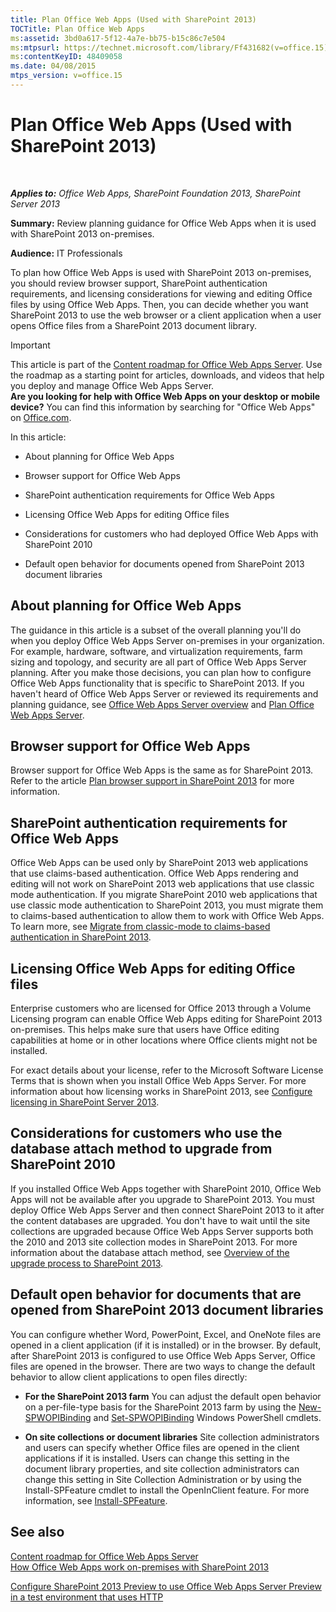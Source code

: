 ```yaml
---
title: Plan Office Web Apps (Used with SharePoint 2013)
TOCTitle: Plan Office Web Apps
ms:assetid: 3bd0a617-5f12-4a7e-bb75-b15c86c7e504
ms:mtpsurl: https://technet.microsoft.com/library/Ff431682(v=office.15)
ms:contentKeyID: 48409058
ms.date: 04/08/2015
mtps_version: v=office.15
---
```


# Plan Office Web Apps (Used with SharePoint 2013)

 

_**Applies to:** Office Web Apps, SharePoint Foundation 2013, SharePoint Server 2013_


**Summary:** Review planning guidance for Office Web Apps when it is used with SharePoint 2013 on-premises.

**Audience:** IT Professionals

To plan how Office Web Apps is used with SharePoint 2013 on-premises, you should review browser support, SharePoint authentication requirements, and licensing considerations for viewing and editing Office files by using Office Web Apps. Then, you can decide whether you want SharePoint 2013 to use the web browser or a client application when a user opens Office files from a SharePoint 2013 document library.


> [!IMPORTANT]
> This article is part of the <A href="content-roadmap-for-office-web-apps-server.md">Content roadmap for Office Web Apps Server</A>. Use the roadmap as a starting point for articles, downloads, and videos that help you deploy and manage Office Web Apps Server.<BR><STRONG>Are you looking for help with Office Web Apps on your desktop or mobile device?</STRONG> You can find this information by searching for "Office Web Apps" on <A href="https://go.microsoft.com/fwlink/p/?linkid=324961">Office.com</A>.



In this article:

  - About planning for Office Web Apps

  - Browser support for Office Web Apps

  - SharePoint authentication requirements for Office Web Apps

  - Licensing Office Web Apps for editing Office files

  - Considerations for customers who had deployed Office Web Apps with SharePoint 2010

  - Default open behavior for documents opened from SharePoint 2013 document libraries

## About planning for Office Web Apps

The guidance in this article is a subset of the overall planning you'll do when you deploy Office Web Apps Server on-premises in your organization. For example, hardware, software, and virtualization requirements, farm sizing and topology, and security are all part of Office Web Apps Server planning. After you make those decisions, you can plan how to configure Office Web Apps functionality that is specific to SharePoint 2013. If you haven't heard of Office Web Apps Server or reviewed its requirements and planning guidance, see [Office Web Apps Server overview](office-web-apps-server-overview.md) and [Plan Office Web Apps Server](plan-office-web-apps-server.md).

## Browser support for Office Web Apps

Browser support for Office Web Apps is the same as for SharePoint 2013. Refer to the article [Plan browser support in SharePoint 2013](https://technet.microsoft.com/library/cc263526\(v=office.15\)) for more information.

## SharePoint authentication requirements for Office Web Apps

Office Web Apps can be used only by SharePoint 2013 web applications that use claims-based authentication. Office Web Apps rendering and editing will not work on SharePoint 2013 web applications that use classic mode authentication. If you migrate SharePoint 2010 web applications that use classic mode authentication to SharePoint 2013, you must migrate them to claims-based authentication to allow them to work with Office Web Apps. To learn more, see [Migrate from classic-mode to claims-based authentication in SharePoint 2013](https://technet.microsoft.com/library/gg251985\(v=office.15\)).

## Licensing Office Web Apps for editing Office files

Enterprise customers who are licensed for Office 2013 through a Volume Licensing program can enable Office Web Apps editing for SharePoint 2013 on-premises. This helps make sure that users have Office editing capabilities at home or in other locations where Office clients might not be installed.

For exact details about your license, refer to the Microsoft Software License Terms that is shown when you install Office Web Apps Server. For more information about how licensing works in SharePoint 2013, see [Configure licensing in SharePoint Server 2013](https://technet.microsoft.com/library/jj219627\(v=office.15\)).

## Considerations for customers who use the database attach method to upgrade from SharePoint 2010

If you installed Office Web Apps together with SharePoint 2010, Office Web Apps will not be available after you upgrade to SharePoint 2013. You must deploy Office Web Apps Server and then connect SharePoint 2013 to it after the content databases are upgraded. You don't have to wait until the site collections are upgraded because Office Web Apps Server supports both the 2010 and 2013 site collection modes in SharePoint 2013. For more information about the database attach method, see [Overview of the upgrade process to SharePoint 2013](https://technet.microsoft.com/library/cc262483\(v=office.15\)).

## Default open behavior for documents that are opened from SharePoint 2013 document libraries

You can configure whether Word, PowerPoint, Excel, and OneNote files are opened in a client application (if it is installed) or in the browser. By default, after SharePoint 2013 is configured to use Office Web Apps Server, Office files are opened in the browser. There are two ways to change the default behavior to allow client applications to open files directly:

  - **For the SharePoint 2013 farm** You can adjust the default open behavior on a per-file-type basis for the SharePoint 2013 farm by using the [New-SPWOPIBinding](/powershell/module/sharepoint-server/New-SPWOPIBinding?view=sharepoint-ps) and [Set-SPWOPIBinding](/powershell/module/sharepoint-server/Set-SPWOPIBinding?view=sharepoint-ps) Windows PowerShell cmdlets.

  - **On site collections or document libraries** Site collection administrators and users can specify whether Office files are opened in the client applications if it is installed. Users can change this setting in the document library properties, and site collection administrators can change this setting in Site Collection Administration or by using the Install-SPFeature cmdlet to install the OpenInClient feature. For more information, see [Install-SPFeature](https://technet.microsoft.com/library/ff607825\(v=office.15\)).

## See also


[Content roadmap for Office Web Apps Server](content-roadmap-for-office-web-apps-server.md)  
[How Office Web Apps work on-premises with SharePoint 2013](how-office-web-apps-work-on-premises-with-sharepoint-2013.md)  


[Configure SharePoint 2013 Preview to use Office Web Apps Server Preview in a test environment that uses HTTP](configure-office-web-apps-for-sharepoint-2013.md)  
  

[](how-office-web-apps-work-on-premises-with-sharepoint-2013.md)